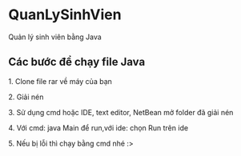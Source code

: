 # QuanLySinhVien
 Quản lý sinh viên bằng Java
 
<h2>Các bước để chạy file Java</h2>
<p>1. Clone file rar về máy của bạn</p>
<p>2. Giải nén</p>
<p>3. Sử dụng cmd hoặc IDE, text editor, NetBean mở folder đã giải nén</p>
<p>4. Với cmd: java Main để run,với ide: chọn Run trên ide</p>
<p>5. Nếu bị lỗi thì chạy bằng cmd nhé :></p>
